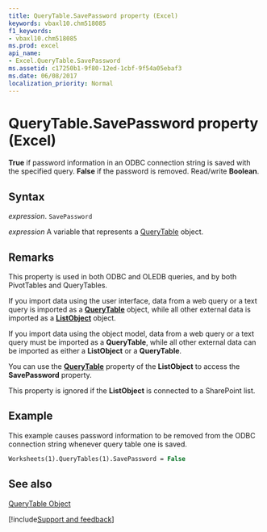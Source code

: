 ```yaml
---
title: QueryTable.SavePassword property (Excel)
keywords: vbaxl10.chm518085
f1_keywords:
- vbaxl10.chm518085
ms.prod: excel
api_name:
- Excel.QueryTable.SavePassword
ms.assetid: c17250b1-9f80-12ed-1cbf-9f54a05ebaf3
ms.date: 06/08/2017
localization_priority: Normal
---
```



# QueryTable.SavePassword property (Excel)

 **True** if password information in an ODBC connection string is saved with the specified query. **False** if the password is removed. Read/write **Boolean**.


## Syntax

_expression_. `SavePassword`

_expression_ A variable that represents a [QueryTable](Excel.QueryTable.md) object.


## Remarks

This property is used in both ODBC and OLEDB queries, and by both PivotTables and QueryTables.

If you import data using the user interface, data from a web query or a text query is imported as a  **[QueryTable](Excel.QueryTable.md)** object, while all other external data is imported as a **[ListObject](Excel.ListObject.md)** object.

If you import data using the object model, data from a web query or a text query must be imported as a  **QueryTable**, while all other external data can be imported as either a **ListObject** or a **QueryTable**.

You can use the  **[QueryTable](Excel.ListObject.QueryTable.md)** property of the **ListObject** to access the **SavePassword** property.

This property is ignored if the  **ListObject** is connected to a SharePoint list.


## Example

This example causes password information to be removed from the ODBC connection string whenever query table one is saved.


```vb
Worksheets(1).QueryTables(1).SavePassword = False
```


## See also


[QueryTable Object](Excel.QueryTable.md)

[!include[Support and feedback](~/includes/feedback-boilerplate.md)]